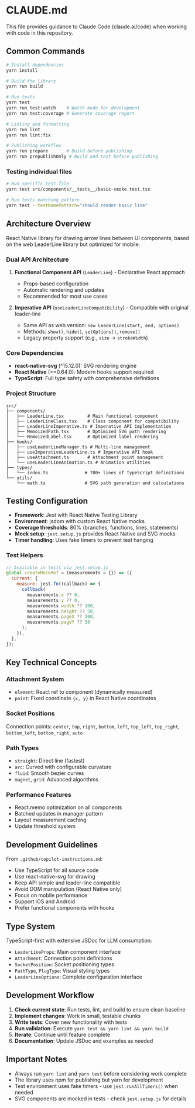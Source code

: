 # CLAUDE.md

This file provides guidance to Claude Code (claude.ai/code) when working with code in this repository.

## Common Commands

```bash
# Install dependencies
yarn install

# Build the library
yarn run build

# Run tests
yarn test
yarn run test:watch    # Watch mode for development
yarn run test:coverage # Generate coverage report

# Linting and formatting
yarn run lint
yarn run lint:fix

# Publishing workflow
yarn run prepare       # Build before publishing
yarn run prepublishOnly # Build and test before publishing
```

### Testing individual files
```bash
# Run specific test file
yarn test src/components/__tests__/basic-smoke.test.tsx

# Run tests matching pattern
yarn test --testNamePattern="should render basic line"
```

## Architecture Overview

React Native library for drawing arrow lines between UI components, based on the web LeaderLine library but optimized for mobile.

### Dual API Architecture

1. **Functional Component API** (`LeaderLine`) - Declarative React approach
   - Props-based configuration
   - Automatic rendering and updates
   - Recommended for most use cases

2. **Imperative API** (`useLeaderLineCompatibility`) - Compatible with original leader-line
   - Same API as web version: `new LeaderLine(start, end, options)`
   - Methods: `show()`, `hide()`, `setOptions()`, `remove()`
   - Legacy property support (e.g., `size` → `strokeWidth`)

### Core Dependencies

- **react-native-svg** (^15.12.0): SVG rendering engine
- **React Native** (>=0.64.0): Modern hooks support required
- **TypeScript**: Full type safety with comprehensive definitions

### Project Structure

```
src/
├── components/
│   ├── LeaderLine.tsx         # Main functional component
│   ├── LeaderLineClass.tsx    # Class component for compatibility
│   ├── LeaderLineImperative.ts # Imperative API implementation
│   ├── MemoizedPath.tsx       # Optimized SVG path rendering
│   └── MemoizedLabel.tsx      # Optimized label rendering
├── hooks/
│   ├── useLeaderLineManager.ts # Multi-line management
│   ├── useImperativeLeaderLine.ts # Imperative API hook
│   ├── useAttachment.ts       # Attachment point management
│   └── useLeaderLineAnimation.ts # Animation utilities
├── types/
│   └── index.ts              # 700+ lines of TypeScript definitions
└── utils/
    └── math.ts               # SVG path generation and calculations
```

## Testing Configuration

- **Framework**: Jest with React Native Testing Library
- **Environment**: jsdom with custom React Native mocks
- **Coverage thresholds**: 80% (branches, functions, lines, statements)
- **Mock setup**: `jest.setup.js` provides React Native and SVG mocks
- **Timer handling**: Uses fake timers to prevent test hanging

### Test Helpers

```javascript
// Available in tests via jest.setup.js
global.createMockRef = (measurements = {}) => ({
  current: {
    measure: jest.fn((callback) => {
      callback(
        measurements.x ?? 0,
        measurements.y ?? 0,
        measurements.width ?? 100,
        measurements.height ?? 50,
        measurements.pageX ?? 100,
        measurements.pageY ?? 50
      );
    }),
  },
});
```

## Key Technical Concepts

### Attachment System
- `element`: React ref to component (dynamically measured)
- `point`: Fixed coordinate `{x, y}` in React Native coordinates

### Socket Positions
Connection points: `center`, `top`, `right`, `bottom`, `left`, `top_left`, `top_right`, `bottom_left`, `bottom_right`, `auto`

### Path Types
- `straight`: Direct line (fastest)
- `arc`: Curved with configurable curvature
- `fluid`: Smooth bezier curves
- `magnet`, `grid`: Advanced algorithms

### Performance Features
- React.memo optimization on all components
- Batched updates in manager pattern
- Layout measurement caching
- Update threshold system

## Development Guidelines

From `.github/copilot-instructions.md`:
- Use TypeScript for all source code
- Use react-native-svg for drawing
- Keep API simple and leader-line compatible
- Avoid DOM manipulation (React Native only)
- Focus on mobile performance
- Support iOS and Android
- Prefer functional components with hooks

## Type System

TypeScript-first with extensive JSDoc for LLM consumption:
- `LeaderLineProps`: Main component interface
- `Attachment`: Connection point definitions
- `SocketPosition`: Socket positioning types
- `PathType`, `PlugType`: Visual styling types
- `LeaderLineOptions`: Complete configuration interface

## Development Workflow

1. **Check current state**: Run tests, lint, and build to ensure clean baseline
2. **Implement changes**: Work in small, testable chunks
3. **Write tests**: Cover new functionality with tests
4. **Run validation**: Execute `yarn test && yarn lint && yarn build`
5. **Iterate**: Continue until feature complete
6. **Documentation**: Update JSDoc and examples as needed

## Important Notes

- Always run `yarn lint` and `yarn test` before considering work complete
- The library uses npm for publishing but yarn for development
- Test environment uses fake timers - use `jest.runAllTimers()` when needed
- SVG components are mocked in tests - check `jest.setup.js` for details